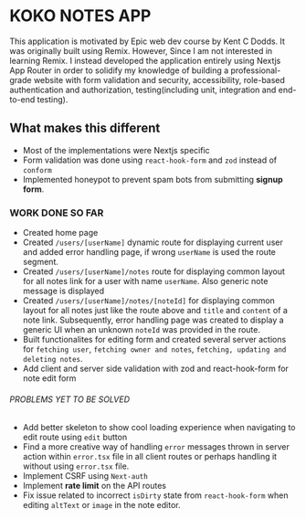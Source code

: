 # KOKO NOTES APP

This application is motivated by Epic web dev course by Kent C Dodds. It was originally built using Remix. However, Since I am not interested in learning Remix. I instead developed the application entirely using Nextjs App Router in order to solidify my knowledge of building a professional-grade website with form validation and security, accessibility, role-based authentication and authorization, testing(including unit, integration and end-to-end testing).

## What makes this different

- Most of the implementations were Nextjs specific
- Form validation was done using `react-hook-form` and `zod` instead of `conform`
- Implemented honeypot to prevent spam bots from submitting **signup form**.

### WORK DONE SO FAR

- Created home page
- Created `/users/[userName]` dynamic route for displaying current user and added error handling page, if wrong `userName` is used the route segment.
- Created `/users/[userName]/notes` route for displaying common layout for all notes link for a user with name `userName`. Also generic note message is displayed
- Created `/users/[userName]/notes/[noteId]` for displaying common layout for all notes just like the route above and `title` and `content` of a note link. Subsequently, error handling page was created to display a generic UI when an unknown `noteId` was provided in the route.
- Built functionalites for editing form and created several server actions for `fetching user`, `fetching owner and notes`, `fetching, updating and deleting notes`.
- Add client and server side validation with zod and react-hook-form for note edit form

###### PROBLEMS YET TO BE SOLVED

- Add better skeleton to show cool loading experience when navigating to edit route using `edit` button
- Find a more creative way of handling `error` messages thrown in server action within `error.tsx` file in all client routes or perhaps handling it without using `error.tsx` file.
- Implement CSRF using `Next-auth`
- Implement __rate limit__ on the API routes
- Fix issue related to incorrect `isDirty` state from `react-hook-form` when editing `altText` or `image` in the note editor.



